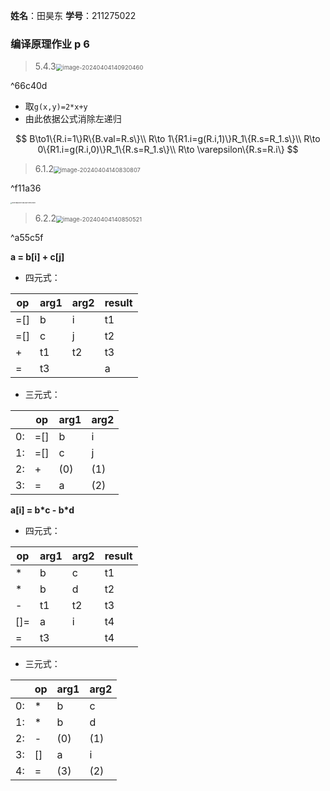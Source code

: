 **姓名**：田昊东 **学号**：211275022

### 编译原理作业 p 6

> 5.4.3<img src="https://thdlrt.oss-cn-beijing.aliyuncs.com/image-20240404140920460.png" alt="image-20240404140920460" style="zoom: 67%;" />

^66c40d

- 取`g(x,y)=2*x+y`
- 由此依据公式消除左递归

$$
B\to1\{R.i=1\}R\{B.val=R.s\}\\
R\to 1\{R1.i=g(R.i,1)\}R_1\{R.s=R_1.s\}\\
R\to 0\{R1.i=g(R.i,0)\}R_1\{R.s=R_1.s\}\\
R\to \varepsilon\{R.s=R.i\}
$$



> 6.1.2<img src="https://thdlrt.oss-cn-beijing.aliyuncs.com/image-20240404140830807.png" alt="image-20240404140830807" style="zoom: 67%;" />

^f11a36

<img src="https://thdlrt.oss-cn-beijing.aliyuncs.com/ae394da6b45e57a4858e1497b3e5bfb.jpg" alt="ae394da6b45e57a4858e1497b3e5bfb" style="zoom: 15%;" />



> 6.2.2<img src="https://thdlrt.oss-cn-beijing.aliyuncs.com/image-20240404140850521.png" alt="image-20240404140850521" style="zoom: 67%;" />

^a55c5f

**a = b[i] + c[j]**

- 四元式：

| op   | arg1 | arg2 | result |
| ---- | ---- | ---- | ------ |
| =[]  | b    | i    | t1     |
| =[]  | c    | j    | t2     |
| +    | t1   | t2   | t3     |
| =    | t3   |      | a      |

- 三元式：

|      | op   | arg1 | arg2 |
| ---- | ---- | ---- | ---- |
| 0:   | =[]  | b    | i    |
| 1:   | =[]  | c    | j    |
| 2:   | +    | (0)  | (1)  |
| 3:   | =    | a    | (2)  |

**a[i] = b\*c - b\*d**

- 四元式：

| op   | arg1 | arg2 | result |
| ---- | ---- | ---- | ------ |
| *    | b    | c    | t1     |
| *    | b    | d    | t2     |
| -    | t1   | t2   | t3     |
| []=  | a    | i    | t4     |
| =    | t3   |      | t4     |

- 三元式：

|      | op   | arg1 | arg2 |
| ---- | ---- | ---- | ---- |
| 0:   | *    | b    | c    |
| 1:   | *    | b    | d    |
| 2:   | -    | (0)  | (1)  |
| 3:   | []   | a    | i    |
| 4:   | =    | (3)  | (2)  |

